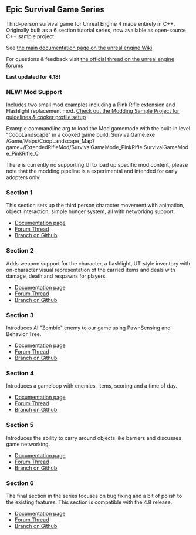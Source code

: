 Epic Survival Game Series
-------------------------

Third-person survival game for Unreal Engine 4 made entirely in C++. Originally built as a 6 section tutorial series, now available as open-source C++ sample project.

See [the main documentation page on the unreal engine Wiki](https://wiki.unrealengine.com/Survival_sample_game).

For questions & feedback visit [the official thread on the unreal engine forums](https://forums.unrealengine.com/showthread.php?63678-Upcoming-C-Gameplay-Example-Series-Making-a-Survival-Game)

**Last updated for 4.18!**

### NEW: Mod Support
Includes two small mod examples including a Pink Rifle extension and Flashlight replacement mod. [Check out the Modding Sample Project for guidelines & cooker profile setup](https://wiki.unrealengine.com/Modding:_Adding_mod-support_to_your_Unreal_Engine_4_project)

Example commandline arg to load the Mod gamemode with the built-in level "CoopLandscape" in a cooked game build:
SurvivalGame.exe /Game/Maps/CoopLandscape_Map?game=/ExtendedRifleMod/SurvivalGameMode_PinkRifle.SurvivalGameMode_PinkRifle_C

There is currently no supporting UI to load up specific mod content, please note that the modding pipeline is a experimental and intended for early adopters only!

### Section 1
This section sets up the third person character movement with animation, object interaction, simple hunger system, all with networking support.

- [Documentation page](https://wiki.unrealengine.com/Survival_Sample_Game:_Section_1)
- [Forum Thread](https://forums.unrealengine.com/showthread.php?64833-Announcing-Section-1-for-Survival-Game)
- [Branch on Github](https://github.com/tomlooman/EpicSurvivalGameSeries/tree/Section-1)

### Section 2
Adds weapon support for the character, a flashlight, UT-style inventory with on-character visual representation of the carried items and deals with damage, death and respawns for players.

- [Documentation page](https://wiki.unrealengine.com/Survival_Sample_Game:_Section_2)
- [Forum Thread](https://forums.unrealengine.com/showthread.php?66263-Announcing-Section-2-for-Survival-Game)
- [Branch on Github](https://github.com/tomlooman/EpicSurvivalGameSeries/tree/Section-2)

### Section 3
Introduces AI "Zombie" enemy to our game using PawnSensing and Behavior Tree.

- [Documentation page](https://wiki.unrealengine.com/Survival_Sample_Game:_Section_3)
- [Forum Thread](https://forums.unrealengine.com/showthread.php?67859-Announcing-Section-3-for-Survival-Game)
- [Branch on Github](https://github.com/tomlooman/EpicSurvivalGameSeries/tree/Section-3)

### Section 4
Introduces a gameloop with enemies, items, scoring and a time of day.

- [Documentation page](https://wiki.unrealengine.com/Survival_Sample_Game:_Section_4)
- [Forum Thread](https://forums.unrealengine.com/showthread.php?69308-Announcing-Section-4-for-Survival-Game-Setting-up-the-survival-game-loop)
- [Branch on Github](https://github.com/tomlooman/EpicSurvivalGameSeries/tree/Section-4)

### Section 5
Introduces the ability to carry around objects like barriers and discusses game networking.

- [Documentation page](https://wiki.unrealengine.com/Survival_Sample_Game:_Section_5)
- [Forum Thread](https://forums.unrealengine.com/showthread.php?71057-Announcing-Section-5-of-Survival-Game-Networking-your-game)
- [Branch on Github](https://github.com/tomlooman/EpicSurvivalGameSeries/tree/Section-5)

### Section 6
The final section in the series focuses on bug fixing and a bit of polish to the existing features. This section is compatible with the 4.8 release.

- [Documentation page](https://wiki.unrealengine.com/Survival_Sample_Game:_Section_6)
- [Forum Thread](https://forums.unrealengine.com/showthread.php?72313-Announcing-Section-6-of-Survival-Game-Adding-some-polish)
- [Branch on Github](https://github.com/tomlooman/EpicSurvivalGameSeries/tree/Section-6)


